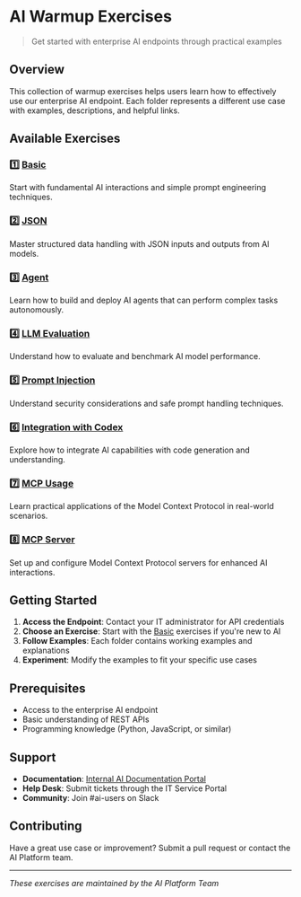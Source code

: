 # AI Warmup Exercises

> Get started with enterprise AI endpoints through practical examples

## Overview

This collection of warmup exercises helps users learn how to effectively use our enterprise AI endpoint. Each folder represents a different use case with examples, descriptions, and helpful links.

## Available Exercises

### 1️⃣ [Basic](./basic/)
Start with fundamental AI interactions and simple prompt engineering techniques.

### 2️⃣ [JSON](./json/)
Master structured data handling with JSON inputs and outputs from AI models.

### 3️⃣ [Agent](./agent/)
Learn how to build and deploy AI agents that can perform complex tasks autonomously.

### 4️⃣ [LLM Evaluation](./llm-evaluation/)
Understand how to evaluate and benchmark AI model performance.

### 5️⃣ [Prompt Injection](./prompt-injection/)
Understand security considerations and safe prompt handling techniques.

### 6️⃣ [Integration with Codex](./integration-with-codex/)
Explore how to integrate AI capabilities with code generation and understanding.

### 7️⃣ [MCP Usage](./mcp-usage/)
Learn practical applications of the Model Context Protocol in real-world scenarios.

### 8️⃣ [MCP Server](./mcp-server/)
Set up and configure Model Context Protocol servers for enhanced AI interactions.

## Getting Started

1. **Access the Endpoint**: Contact your IT administrator for API credentials
2. **Choose an Exercise**: Start with the [Basic](./basic/) exercises if you're new to AI
3. **Follow Examples**: Each folder contains working examples and explanations
4. **Experiment**: Modify the examples to fit your specific use cases

## Prerequisites

- Access to the enterprise AI endpoint
- Basic understanding of REST APIs
- Programming knowledge (Python, JavaScript, or similar)

## Support

- **Documentation**: [Internal AI Documentation Portal](#)
- **Help Desk**: Submit tickets through the IT Service Portal
- **Community**: Join #ai-users on Slack

## Contributing

Have a great use case or improvement? Submit a pull request or contact the AI Platform team.

---

*These exercises are maintained by the AI Platform Team*
